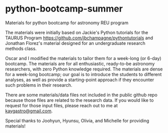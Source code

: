 # python-bootcamp-summer
Materials for python bootcamp for astronomy REU program

The materials were initially based on Jackie's Python tutorials for the TAURUS Program https://github.com/jbchampagne/pythontutorials and Jonathan Florez's material designed for an undergraduate research methods class.

Oscar and I modified the materials to tailor them for a week-long (or 6-day) bootcamp. The materials are for all enthusiastic, ready-to-be astronomy researchers, with zero Python knowledge required. The materials are dense for a week-long bootcamp; our goal is to introduce the students to different analyses, as well as provide a starting-point approach if they encounter such problems in their research.

There are some materials/data files not included in the public github repo because those files are related to the research data. If you would like to request for those input files, please reach out to me at kaygastro@gmail.com.

Special thanks to Joohyun, Hyunsu, Olivia, and Michelle for providing materials!

